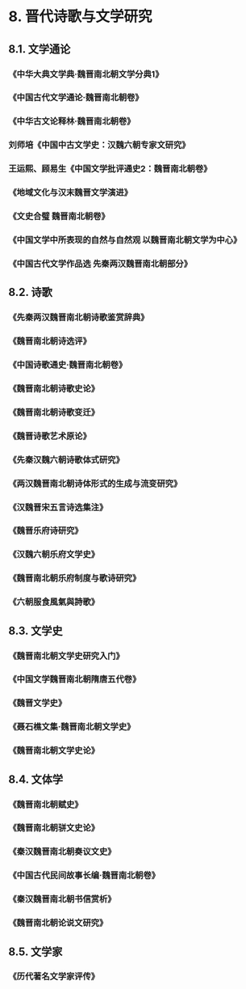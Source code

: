 # 8. 晋代诗歌与文学研究
## 8.1. 文学通论

### 《中华大典文学典·魏晋南北朝文学分典1》
### 《中国古代文学通论·魏晋南北朝卷》
### 《中华古文论释林·魏晋南北朝卷》
### 刘师培《中国中古文学史：汉魏六朝专家文研究》
### 王运熙、顾易生《中国文学批评通史2：魏晋南北朝卷》

### 《地域文化与汉末魏晋文学演进》

### 《文史合璧 魏晋南北朝卷》

### 《中国文学中所表现的自然与自然观 以魏晋南北朝文学为中心》

### 《中国古代文学作品选 先秦两汉魏晋南北朝部分》

## 8.2. 诗歌
### 《先秦两汉魏晋南北朝诗歌鉴赏辞典》
### 《魏晋南北朝诗选评》
### 《中国诗歌通史·魏晋南北朝卷》
### 《魏晋南北朝诗歌史论》
### 《魏晋南北朝诗歌变迁》
### 《魏晋诗歌艺术原论》
### 《先秦汉魏六朝诗歌体式研究》
### 《两汉魏晋南北朝诗体形式的生成与流变研究》
### 《汉魏晋宋五言诗选集注》
### 《魏晋乐府诗研究》
### 《汉魏六朝乐府文学史》
### 《魏晋南北朝乐府制度与歌诗研究》
### 《六朝服食風氣與詩歌》

## 8.3. 文学史
### 《魏晋南北朝文学史研究入门》
### 《中国文学魏晋南北朝隋唐五代卷》
### 《魏晋文学史》
### 《聂石樵文集·魏晋南北朝文学史》
### 《魏晋南北朝文学史论》

## 8.4. 文体学
### 《魏晋南北朝赋史》
### 《魏晋南北朝骈文史论》
### 《秦汉魏晋南北朝奏议文史》
### 《中国古代民间故事长编·魏晋南北朝卷》
### 《秦汉魏晋南北朝书信赏析》
### 《魏晋南北朝论说文研究》

## 8.5. 文学家
### 《历代著名文学家评传》
